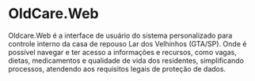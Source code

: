 # OldCare.Web
Oldcare.Web é a interface de usuário do sistema personalizado para controle interno da casa de repouso Lar dos Velhinhos (GTA/SP). Onde é possível navegar e ter acesso a informações e recursos, como vagas, dietas, medicamentos e qualidade de vida dos residentes, simplificando processos, atendendo aos requisitos legais de proteção de dados.
